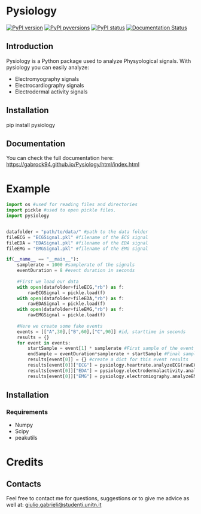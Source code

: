 # Pysiology

[![PyPI version](https://badge.fury.io/py/pysiology.svg)](https://badge.fury.io/py/pysiology)
[![PyPI pyversions](https://img.shields.io/pypi/pyversions/pysiology.svg)](https://pypi.python.org/pypi/pysiology/)
[![PyPI status](https://img.shields.io/pypi/status/pysiology.svg)](https://pypi.python.org/pypi/pysiology/)
[![Documentation Status](https://readthedocs.org/projects/pysiology/badge/?version=latest)](http://pysiology.readthedocs.io/en/latest/?badge=latest)


## Introduction
Pysiology is a Python package used to analyze Physyological signals.
With pysiology you can easily analyze:
- Electromyography signals
- Electrocardiography signals
- Electrodermal activity signals

## Installation
pip install pysiology

## Documentation
You can check the full documentation here: https://gabrock94.github.io/Pysiology/html/index.html

# Example
```python
import os #used for reading files and directories
import pickle #used to open pickle files.
import pysiology


datafolder = "path/to/data/" #path to the data folder
fileECG = "ECGSignal.pkl" #filename of the ECG signal
fileEDA = "EDASignal.pkl" #filename of the EDA signal
fileEMG = "EMGSignal.pkl" #filename of the EMG signal

if(__name__ == "__main__"):
    samplerate = 1000 #samplerate of the signals
    eventDuration = 8 #event duration in seconds 
    
    #First we load our data
    with open(datafolder+fileECG,"rb") as f:
        rawECGSignal = pickle.load(f)
    with open(datafolder+fileEDA,"rb") as f:
        rawEDASignal = pickle.load(f)
    with open(datafolder+fileEMG,"rb") as f:
        rawEMGSignal = pickle.load(f)
        
    #Here we create some fake events
    events = [["A",30],["B",60],["C",90]] #id, starttime in seconds
    results = {}
    for event in events:
        startSample = event[1] * samplerate #First sample of the event
        endSample = eventDuration*samplerate + startSample #Final sample of the event
        results[event[0]] = {} #create a dict for this event results
        results[event[0]]["ECG"] = pysiology.heartrate.analyzeECG(rawECGSignal[startSample:endSample],samplerate) #analyze the ECG signal
        results[event[0]]["EDA"] = pysiology.electrodermalactivity.analyzeGSR(rawEDASignal[startSample:endSample],samplerate) #analyze the GSR signal
        results[event[0]]["EMG"] = pysiology.electromiography.analyzeEMG(rawEMGSignal[startSample:endSample],samplerate) #analyze the EMG signal

```

## Installation
### Requirements
- Numpy
- Scipy
- peakutils

# Credits
   

## Contacts
Feel free to contact me for questions, suggestions or to give me advice as well at: giulio.gabrieli@studenti.unitn.it
